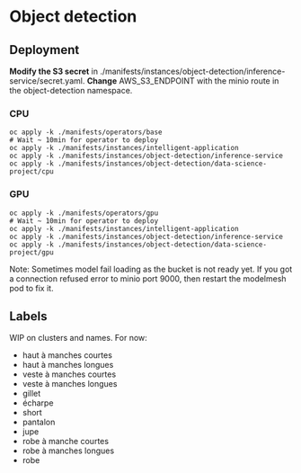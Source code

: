 # Object detection

## Deployment

**Modify the S3 secret** in ./manifests/instances/object-detection/inference-service/secret.yaml. **Change** AWS_S3_ENDPOINT with the minio route in the object-detection namespace.

### CPU

```
oc apply -k ./manifests/operators/base
# Wait ~ 10min for operator to deploy
oc apply -k ./manifests/instances/intelligent-application
oc apply -k ./manifests/instances/object-detection/inference-service
oc apply -k ./manifests/instances/object-detection/data-science-project/cpu
```

### GPU

```
oc apply -k ./manifests/operators/gpu
# Wait ~ 10min for operator to deploy
oc apply -k ./manifests/instances/intelligent-application
oc apply -k ./manifests/instances/object-detection/inference-service
oc apply -k ./manifests/instances/object-detection/data-science-project/gpu
```

Note: Sometimes model fail loading as the bucket is not ready yet. If you got a connection refused error to minio port 9000, then restart the modelmesh pod to fix it.

## Labels

WIP on clusters and names. For now:

- haut à manches courtes
- haut à manches longues
- veste à manches courtes
- veste à manches longues
- gillet
- écharpe
- short
- pantalon
- jupe
- robe à manche courtes
- robe à manches longues
- robe